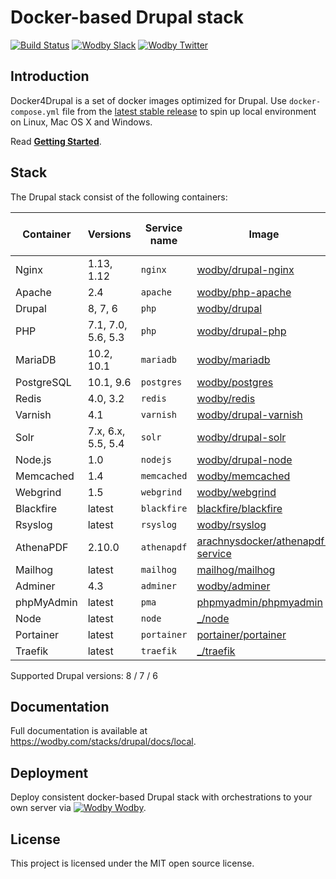 # Docker-based Drupal stack

[![Build Status](https://travis-ci.org/wodby/docker4drupal.svg?branch=master)](https://travis-ci.org/wodby/docker4drupal)
[![Wodby Slack](http://slack.wodby.com/badge.svg)](http://slack.wodby.com)
[![Wodby Twitter](https://img.shields.io/twitter/follow/wodbyhq.svg?style=social&label=Follow)](https://twitter.com/wodbyhq)

## Introduction

Docker4Drupal is a set of docker images optimized for Drupal. Use `docker-compose.yml` file from the [latest stable release](https://github.com/wodby/docker4drupal/releases) to spin up local environment on Linux, Mac OS X and Windows. 

Read [**Getting Started**](http://wodby.com/stacks/drupal/docs/local/quick-start).

## Stack

[wodby/drupal-nginx]: https://github.com/wodby/drupal-nginx
[wodby/php-apache]: https://github.com/wodby/php-apache
[wodby/drupal]: https://github.com/wodby/drupal
[wodby/drupal-php]: https://github.com/wodby/drupal-php
[wodby/mariadb]: https://github.com/wodby/mariadb
[wodby/postgres]: https://github.com/wodby/postgres
[wodby/redis]: https://github.com/wodby/redis
[wodby/drupal-varnish]: https://github.com/wodby/drupal-varnish
[wodby/drupal-solr]: https://github.com/wodby/drupal-solr
[wodby/drupal-node]: https://github.com/wodby/drupal-node
[wodby/memcached]: https://github.com/wodby/memcached
[wodby/webgrind]: https://hub.docker.com/r/wodby/webgrind
[blackfire/blackfire]: https://hub.docker.com/r/blackfire/blackfire
[wodby/rsyslog]: https://hub.docker.com/r/wodby/rsyslog
[arachnysdocker/athenapdf-service]: https://hub.docker.com/r/arachnysdocker/athenapdf-service
[mailhog/mailhog]: https://hub.docker.com/r/mailhog/mailhog
[wodby/adminer]: https://hub.docker.com/r/wodby/adminer
[phpmyadmin/phpmyadmin]: https://hub.docker.com/r/phpmyadmin/phpmyadmin
[portainer/portainer]: https://hub.docker.com/r/portainer/portainer
[_/node]: https://hub.docker.com/_/node
[_/traefik]: https://hub.docker.com/_/traefik

The Drupal stack consist of the following containers:

| Container  | Versions           | Service name | Image                              | Enabled by default |
| ---------- | ------------------ | ------------ | ---------------------------------- | ------------------ |
| Nginx      | 1.13, 1.12         | `nginx`      | [wodby/drupal-nginx]               | ✓                  |
| Apache     | 2.4                | `apache`     | [wodby/php-apache]                 |                    |
| Drupal     | 8, 7, 6            | `php`        | [wodby/drupal]                     | ✓                  |
| PHP        | 7.1, 7.0, 5.6, 5.3 | `php`        | [wodby/drupal-php]                 |                    |
| MariaDB    | 10.2, 10.1         | `mariadb`    | [wodby/mariadb]                    | ✓                  |
| PostgreSQL | 10.1, 9.6          | `postgres`   | [wodby/postgres]                   |                    |
| Redis      | 4.0, 3.2           | `redis`      | [wodby/redis]                      |                    |
| Varnish    | 4.1                | `varnish`    | [wodby/drupal-varnish]             |                    |
| Solr       | 7.x, 6.x, 5.5, 5.4 | `solr`       | [wodby/drupal-solr]                |                    |
| Node.js    | 1.0                | `nodejs`     | [wodby/drupal-node]                |                    |
| Memcached  | 1.4                | `memcached`  | [wodby/memcached]                  |                    |
| Webgrind   | 1.5                | `webgrind`   | [wodby/webgrind]                   |                    |
| Blackfire  | latest             | `blackfire`  | [blackfire/blackfire]              |                    |
| Rsyslog    | latest             | `rsyslog`    | [wodby/rsyslog]                    |                    |
| AthenaPDF  | 2.10.0             | `athenapdf`  | [arachnysdocker/athenapdf-service] |                    |
| Mailhog    | latest             | `mailhog`    | [mailhog/mailhog]                  | ✓                  |
| Adminer    | 4.3                | `adminer`    | [wodby/adminer]                    |                    |
| phpMyAdmin | latest             | `pma`        | [phpmyadmin/phpmyadmin]            |                    |
| Node       | latest             | `node`       | [_/node]                           |                    |
| Portainer  | latest             | `portainer`  | [portainer/portainer]              | ✓                  |
| Traefik    | latest             | `traefik`    | [_/traefik]                        | ✓                  |

Supported Drupal versions: 8 / 7 / 6

## Documentation

Full documentation is available at https://wodby.com/stacks/drupal/docs/local.

## Deployment

Deploy consistent docker-based Drupal stack with orchestrations to your own server via [![Wodby](https://www.google.com/s2/favicons?domain=wodby.com) Wodby](https://cloud.wodby.com/stackhub/ada51e9b-2204-45ee-8e49-a4151912a168/detail).

## License

This project is licensed under the MIT open source license.
